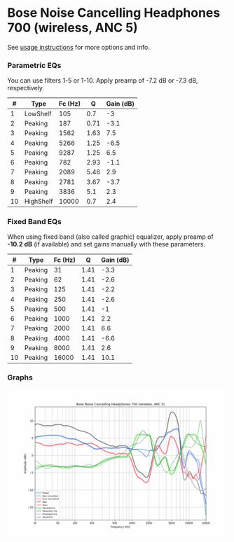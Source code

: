 # Bose Noise Cancelling Headphones 700 (wireless, ANC 5)
See [usage instructions](https://github.com/jaakkopasanen/AutoEq#usage) for more options and info.

### Parametric EQs
You can use filters 1-5 or 1-10. Apply preamp of -7.2 dB or -7.3 dB, respectively.

|   # | Type      |   Fc (Hz) |    Q |   Gain (dB) |
|-----|-----------|-----------|------|-------------|
|   1 | LowShelf  |       105 | 0.7  |        -3   |
|   2 | Peaking   |       187 | 0.71 |        -3.1 |
|   3 | Peaking   |      1562 | 1.63 |         7.5 |
|   4 | Peaking   |      5266 | 1.25 |        -6.5 |
|   5 | Peaking   |      9287 | 1.25 |         6.5 |
|   6 | Peaking   |       782 | 2.93 |        -1.1 |
|   7 | Peaking   |      2089 | 5.46 |         2.9 |
|   8 | Peaking   |      2781 | 3.67 |        -3.7 |
|   9 | Peaking   |      3836 | 5.1  |         2.3 |
|  10 | HighShelf |     10000 | 0.7  |         2.4 |

### Fixed Band EQs
When using fixed band (also called graphic) equalizer, apply preamp of **-10.2 dB** (if available) and set gains manually with these parameters.

|   # | Type    |   Fc (Hz) |    Q |   Gain (dB) |
|-----|---------|-----------|------|-------------|
|   1 | Peaking |        31 | 1.41 |        -3.3 |
|   2 | Peaking |        62 | 1.41 |        -2.6 |
|   3 | Peaking |       125 | 1.41 |        -2.2 |
|   4 | Peaking |       250 | 1.41 |        -2.6 |
|   5 | Peaking |       500 | 1.41 |        -1   |
|   6 | Peaking |      1000 | 1.41 |         2.2 |
|   7 | Peaking |      2000 | 1.41 |         6.6 |
|   8 | Peaking |      4000 | 1.41 |        -6.6 |
|   9 | Peaking |      8000 | 1.41 |         2.6 |
|  10 | Peaking |     16000 | 1.41 |        10.1 |

### Graphs
![](./Bose%20Noise%20Cancelling%20Headphones%20700%20(wireless,%20ANC%205).png)
